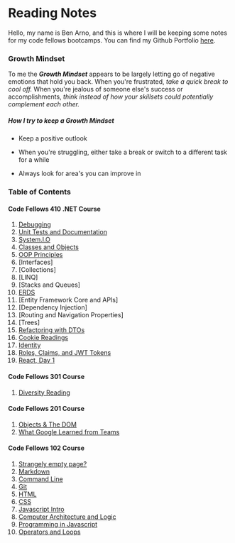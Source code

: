 # Reading Notes

Hello, my name is Ben Arno, and this is where I will be keeping some notes for my code fellows bootcamps. You can find my Github Portfolio [here](https://github.com/Barnord).

### Growth Mindset

To me the ***Growth Mindset*** appears to be largely letting go of negative emotions that hold you back. When you're frustrated, *take a quick break to cool off.* When you're jealous of someone else's success or accomplishments, *think instead of how your skillsets could potentially complement each other.*

##### How I try to keep a ***Growth Mindset***

* Keep a positive outlook
- When you're struggling, either take a break or switch to a different task for a while
* Always look for area's you can improve in


### Table of Contents

#### Code Fellows 410 .NET Course
1. [Debugging](debugging.md)
2. [Unit Tests and Documentation](testing.md)
3. [System.I.O](systemio.md)
4. [Classes and Objects](classes.md)
5. [OOP Principles](oop.md)
7. [Interfaces]
8. [Collections]
9. [LINQ]
10. [Stacks and Queues]
11. [ERDS](erds.md)
12. [Entity Framework Core and APIs]
13. [Dependency Injection]
14. [Routing and Navigation Properties]
15. [Trees]
16. [Refactoring with DTOs](dataTransferObjects.md)
17. [Cookie Readings](testingSwaggerDeployments.md)
18. [Identity](identity.md)
19. [Roles, Claims, and JWT Tokens](rolesClaimsJWTTokens.md)
20. [React, Day 1](reactd1.md)

#### Code Fellows 301 Course
1. [Diversity Reading](diversity.md)

#### Code Fellows 201 Course
1. [Objects & The DOM](objects.md)
2. [What Google Learned from Teams](teams.md)


#### Code Fellows 102 Course
1. [Strangely empty page?](markdown.md)
2. [Markdown](learn-markdown.md)
3. [Command Line](commandlinecheatsheet.md)
4. [Git](gitnotes.md)
5. [HTML](html.md)
6. [CSS](css.md)
7. [Javascript Intro](js-intro.md)
8. [Computer Architecture and Logic](gates.md)
9. [Programming in Javascript](program-js.md)
10. [Operators and Loops](fun-part.md)